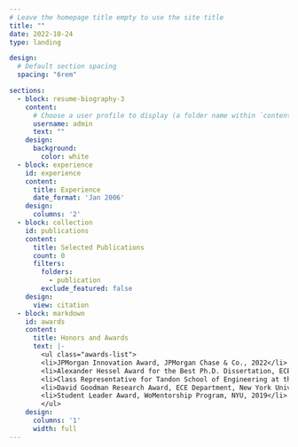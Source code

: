 ```yaml
---
# Leave the homepage title empty to use the site title
title: ""
date: 2022-10-24
type: landing

design:
  # Default section spacing
  spacing: "6rem"

sections:
  - block: resume-biography-3
    content:
      # Choose a user profile to display (a folder name within `content/authors/`)
      username: admin
      text: ""
    design:
      background:
        color: white
  - block: experience
    id: experience
    content:
      title: Experience
      date_format: 'Jan 2006'
    design:
      columns: '2'
  - block: collection
    id: publications
    content:
      title: Selected Publications
      count: 0
      filters:
        folders:
          - publication
        exclude_featured: false
    design:
      view: citation
  - block: markdown
    id: awards
    content:
      title: Honors and Awards
      text: |-
        <ul class="awards-list">
        <li>JPMorgan Innovation Award, JPMorgan Chase & Co., 2022</li>
        <li>Alexander Hessel Award for the Best Ph.D. Dissertation, ECE Department, NYU, 2020</li>
        <li>Class Representative for Tandon School of Engineering at the NYU Commencement, 2019</li>
        <li>David Goodman Research Award, ECE Department, New York University, 2019</li>
        <li>Student Leader Award, WoMentorship Program, NYU, 2019</li>
        </ul>
    design:
      columns: '1'
      width: full
---
```

